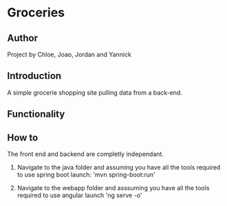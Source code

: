 # Groceries

## Author

Project by Chloe, Joao, Jordan and Yannick

## Introduction

A simple grocerie shopping site pulling data from a back-end.

## Functionality

## How to

The front end and backend are completly independant.

1. Navigate to the java folder and assuming you have all the tools required to use spring boot launch: 'mvn spring-boot:run'

2. Navigate to the webapp folder and asssuming you have all the tools required to use angular launch 'ng serve -o'

